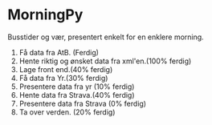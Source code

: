 # MorningPy
Busstider og vær, presentert enkelt for en enklere morning. 

1. Få data fra AtB. (Ferdig)
2. Hente riktig og ønsket data fra xml'en.(100% ferdig)
3. Lage front end.(40% ferdig)
4. Få data fra Yr.(30% ferdig)
5. Presentere data fra yr (10% ferdig)
6. Hente data fra Strava.(40% ferdig)
7. Presentere data fra Strava (0% ferdig)
8. Ta over verden. (20% ferdig)
